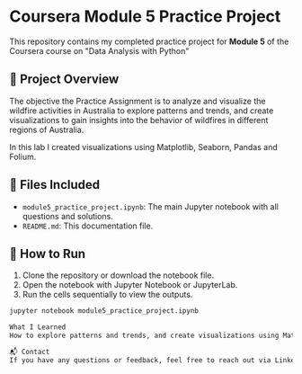 # Coursera Module 5 Practice Project

This repository contains my completed practice project for **Module 5** of the Coursera course on "Data Analysis with Python"

## 📘 Project Overview
The objective  the Practice Assignment is to analyze and visualize the wildfire activities in Australia to explore patterns and trends,
and create visualizations to gain insights into the behavior of wildfires in different regions of Australia.

In this lab I created visualizations using Matplotlib, Seaborn, Pandas and Folium.




## 📂 Files Included

- `module5_practice_project.ipynb`: The main Jupyter notebook with all questions and solutions.
- `README.md`: This documentation file.

## 🚀 How to Run

1. Clone the repository or download the notebook file.
2. Open the notebook with Jupyter Notebook or JupyterLab.
3. Run the cells sequentially to view the outputs.

```bash
jupyter notebook module5_practice_project.ipynb

What I Learned
How to explore patterns and trends, and create visualizations using Matplotlib, Seaborn, Pandas and Folium

📬 Contact
If you have any questions or feedback, feel free to reach out via LinkedIn https://www.linkedin.com/in/obianuju-nzurumike/
